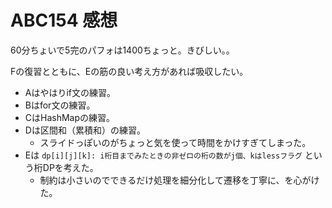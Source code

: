 # ABC154 感想

60分ちょいで5完のパフォは1400ちょっと。きびしい。。

Fの復習とともに、Eの筋の良い考え方があれば吸収したい。

- Aはやはりif文の練習。
- Bはfor文の練習。
- CはHashMapの練習。
- Dは区間和（累積和）の練習。
  - スライドっぽいのがちょっと気を使って時間をかけすぎてしまった。
- Eは `dp[i][j][k]: i桁目までみたときの非ゼロの桁の数がj個、kはlessフラグ` という桁DPを考えた。
  - 制約は小さいのでできるだけ処理を細分化して遷移を丁寧に、を心がけた。

